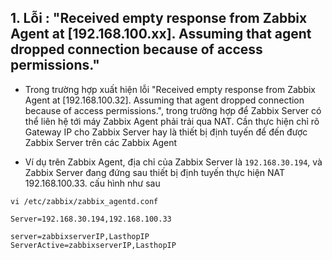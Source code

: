 


## 1. Lỗi : "Received empty response from Zabbix Agent at [192.168.100.xx]. Assuming that agent dropped connection because of access permissions."

- Trong trường hợp xuất hiện lỗi "Received empty response from Zabbix Agent at [192.168.100.32]. Assuming that agent dropped connection because of access permissions.", trong trường hợp để Zabbix Server có thể liên hệ tới máy Zabbix Agent phải trải qua NAT. Cần thực hiện chỉ rõ Gateway IP cho Zabbix Server hay là thiết bị định tuyến để đến được Zabbix Server trên các Zabbix Agent 

- Ví dụ trên Zabbix Agent, địa chỉ của Zabbix Server là `192.168.30.194`, và Zabbix Server đang đứng sau thiết bị định tuyến thực hiện NAT 192.168.100.33. cấu hình như sau 
```
vi /etc/zabbix/zabbix_agentd.conf

Server=192.168.30.194,192.168.100.33

server=zabbixserverIP,LasthopIP
ServerActive=zabbixserverIP,LasthopIP

```
